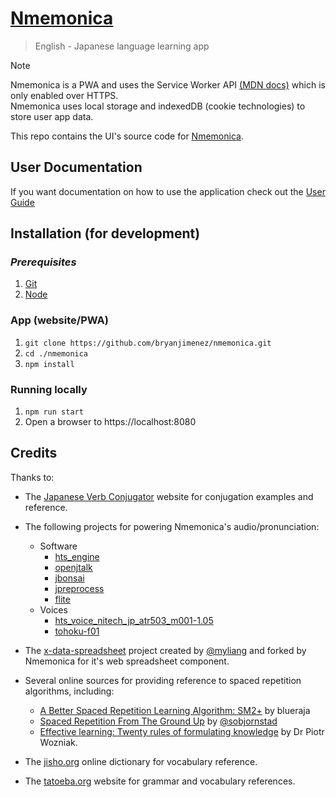 # [Nmemonica](https://bryanjimenez.github.io/nmemonica)
> English - Japanese language learning app  

> [!Note]  
> Nmemonica is a PWA and uses the Service Worker API [(MDN docs)](https://developer.mozilla.org/en-US/docs/Web/API/Service_Worker_API) which is only enabled over HTTPS.  
> Nmemonica uses local storage and indexedDB (cookie technologies) to store user app data.

This repo contains the UI's source code for [Nmemonica](https://bryanjimenez.github.io/nmemonica).


## User Documentation
If you want documentation on how to use the application check out the [User Guide](https://bryanjimenez.github.io/nmemonica/docs/)

## Installation (for development)
### *Prerequisites*
1. [Git](https://git-scm.com/)
1. [Node](https://nodejs.org)

### App (website/PWA)
1. `git clone https://github.com/bryanjimenez/nmemonica.git` 
1. `cd ./nmemonica`
1. `npm install`

### Running locally
1. `npm run start`
1. Open a browser to https://localhost:8080

## Credits
Thanks to:
 - The [Japanese Verb Conjugator](https://www.japaneseverbconjugator.com/) website for conjugation examples and reference.
 - The following projects for powering Nmemonica's audio/pronunciation:  
    + Software
      - [hts_engine](https://hts-engine.sourceforge.net/)
      - [openjtalk](https://open-jtalk.sourceforge.net/)
      - [jbonsai](https://github.com/jpreprocess/jbonsai)
      - [jpreprocess](https://github.com/jpreprocess/jpreprocess)
      - [flite](https://github.com/festvox/flite)
    + Voices
      - [hts_voice_nitech_jp_atr503_m001-1.05](https://open-jtalk.sourceforge.net)
      - [tohoku-f01](https://github.com/icn-lab/htsvoice-tohoku-f01)

 - The [x-data-spreadsheet](https://github.com/myliang/x-spreadsheet) project created by [@myliang](https://github.com/myliang) and forked by Nmemonica for it's web spreadsheet component.
 - Several online sources for providing reference to spaced repetition algorithms, including:  
    - [A Better Spaced Repetition Learning Algorithm: SM2+](https://www.blueraja.com/blog/477/a-better-spaced-repetition-learning-algorithm-sm2) by blueraja
    - [Spaced Repetition From The Ground Up](https://controlaltbackspace.org/spacing-algorithm/) by [@sobjornstad](https://github.com/sobjornstad)
    - [Effective learning: Twenty rules of formulating knowledge](https://super-memory.com/articles/20rules.htm) by Dr Piotr Wozniak.
 - The [jisho.org](https://jisho.org) online dictionary for vocabulary reference.
 - The [tatoeba.org](https://tatoeba.org) website for grammar and vocabulary references.
